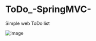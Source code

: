 # ToDo_-SpringMVC-
Simple web ToDo list

![image](https://github.com/Tah10n/ToDo_-SpringMVC-/assets/103191025/c9fac0c3-2d42-40d0-a39d-831e30af0f4c)
